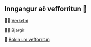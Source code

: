 ## Inngangur að vefforritun 👋


🙋‍♀️ [Verkefni](https://github.com/23-vefforritun/Verkefni)

👩‍💻 [Bjargir](https://github.com/23-vefforritun/Verkefni/wiki)

🧙 [Bókin um vefforritun](https://bok.vefforritun.is/)


<!--
🍿 Fun facts - what does your team eat for breakfast?
🧙 Remember, you can do mighty things with the power of [Markdown](https://docs.github.com/github/writing-on-github/getting-started-with-writing-and-formatting-on-github/basic-writing-and-formatting-syntax)
-->
